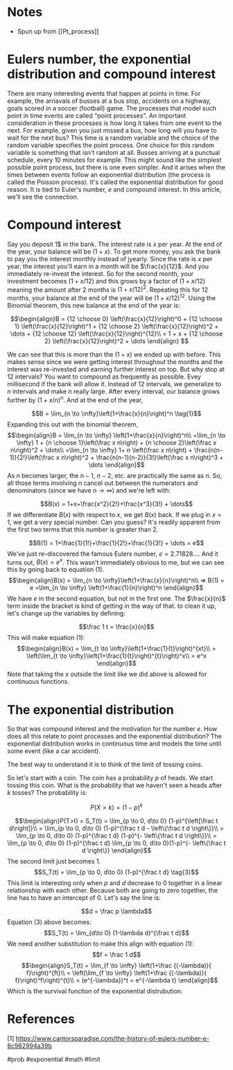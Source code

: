 # Notes
- Spun up from [[Pt_process]]
# Eulers number, the exponential distribution and compound interest

There are many interesting events that happen at points in time. For example, the arriavals of busses at a bus stop, accidents on a highway, goals scored in a soccer (football) game. The processes that model such point in time events are called "point processes". An important consideration in these processes is how long it takes from one event to the next. For example, given you just missed a bus, how long will you have to wait for the next bus? This time is a random variable and the choice of the random variable specifies the point process. One choice for this random variable is something that isn't random at all. Busses arriving at a punctual schedule, every 10 minutes for example. This might sound like the simplest possible point process, but there is one even simpler. And it arises when the times between events follow an exponential distribution (the process is called the Poisson process). It's called the exponential distribution for good reason. It is tied to Euler's number, $e$ and compound interest. In this article, we'll see the connection.

# Compound interest
Say you deposit 1\$ in the bank. The interest rate is $x$ per year. At the end of the year, your balance will be $(1+x)$. To get more money, you ask the bank to pay you the interest monthly instead of jyearly. Since the rate is $x$ per year, the interest you'll earn in a month will be $\frac{x}{12}$. And you immediately re-invest the interest. So for the second month, your investment becomes $(1+x/12)$ and this grows by a factor of $(1+x/12)$ meaning the amount after $2$ months is $(1+x/12)^2$. Repeating this for $12$ months, your balance at the end of the year will be $(1+x/12)^{12}$. Using the Binomial theorem, this new balance at the end of the year is:

$$\begin{align}B = {12 \choose 0} \left(\frac{x}{12}\right)^0 + {12 \choose 1} \left(\frac{x}{12}\right)^1 + {12 \choose 2} \left(\frac{x}{12}\right)^2 + \dots + {12 \choose 12} \left(\frac{x}{12}\right)^{12}\\
= 1 + x + {12 \choose 2} \left(\frac{x}{12}\right)^2 + \dots
\end{align}
$$

We can see that this is more than the $(1+x)$ we ended up with before. This makes sense since we were getting interest throughout the months and the interest was re-invested and earning further interest on top. But why stop at $12$ intervals? You want to compound as frequently as possible. Evey millisecond if the bank will allow it. Instead of $12$ intervals, we generalize to $n$ intervals and make $n$ really large. After every interval, our balance grows further by $(1+x/n)^n$. And at the end of the year,

$$B = \lim_{n \to \infty}\left(1+\frac{x}{n}\right)^n \tag{1}$$
Expanding this out with the binomial theorem, 
$$\begin{align}B = \lim_{n \to \infty} \left(1+\frac{x}{n}\right)^n\\ 
 =\lim_{n \to \infty}  1 + {n \choose 1}\left(\frac x n\right) + {n \choose 2}\left(\frac x n\right)^2 + \dots\\
 =\lim_{n \to \infty} 1+ n \left(\frac x n\right) + \frac{n(n-1)}{2!}\left(\frac x n\right)^2 + \frac{n(n-1)(n-2)}{3!}\left(\frac x n\right)^3 + \dots
\end{align}$$
As $n$ becomes larger, the $n-1$, $n-2$, etc. are practically the same as $n$. So, all those terms involving $n$ cancel out between the numerators and denominators (since we have $n \to \infty$) and we're left with:

$$B(x) = 1+x+\frac{x^2}{2!}+\frac{x^3}{3!} + \dots$$
If we differentiate $B(x)$ with respect to $x$, we get $B(x)$ back. If we plug in $x=1$, we get a very special number. Can you guess? It's readily apparent from the first two terms that this number is greater than $2$. 

$$B(1) = 1+\frac{1}{1!}+\frac{1}{2!}+\frac{1}{3!} + \dots = e$$
We've just re-discovered the famous Eulers number, $e=2.71828\dots$. And it turns out, $B(x)=e^x$. This wasn't immediately obvious to me, but we can see this by going back to equation (1). 
$$\begin{align}B(x) = \lim_{n \to \infty}\left(1+\frac{x}{n}\right)^n\\
=> B(1) = e =\lim_{n \to \infty} \left(1+\frac{1}{n}\right)^n
\end{align}$$
We have $e$ in the second equation, but not in the first one. The $\frac{x}{n}$ term inside the bracket is kind of getting in the way of that. to clean it up, let's change up the variables by defining:

$$\frac 1 t = \frac{x}{n}$$
This will make equation (1):
$$\begin{align}B(x) = \lim_{t \to \infty}\left(1+\frac{1}{t}\right)^{xt}\\
= \left(\lim_{t \to \infty}\left(1+\frac{1}{t}\right)^{t}\right)^x\\
= e^x
\end{align}$$
Note that taking the $x$ outside the limit like we did above is allowed for continuous functions. 

# The exponential distribution
So that was compound interest and the motivation for the number $e$. How does all this relate to point processes and the exponential distribution? The exponential distribution works in continuous time and models the time until some event (like a car accident). 

The best way to understand it is to think of the limit of tossing coins. 

So let's start with a coin. The coin has a probability $p$ of heads. We start tossing this coin. What is the probability that we haven't seen a heads after $k$ tosses? The probability is:

$$P(X>k) = (1-p)^k$$


$$\begin{align}P(T>t) = S_T(t) = \lim_{p \to 0, d\to 0} (1-p)^{\left[\frac t d\right]}\\
 = \lim_{p \to 0, d\to 0} (1-p)^{\frac t d - \left\{\frac t d \right\}}\\
 = \lim_{p \to 0, d\to 0} (1-p)^{\frac t d} (1-p)^{- \left\{\frac t d \right\}}\\
 = \lim_{p \to 0, d\to 0} (1-p)^{\frac t d} \lim_{p \to 0, d\to 0}(1-p)^{- \left\{\frac t d \right\}}
\end{align}$$
The second limit just becomes $1$.
$$S_T(t) = \lim_{p \to 0, d\to 0} (1-p)^{\frac t d} \tag{3}$$
This limit is interesting only when $p$ and $d$ decrease to $0$ together in a linear relationship with each other. Because both are going to zero together, the line has to have an intercept of $0$. Let's say the line is:

$$d = \frac p \lambda$$
Equation (3) above becomes:
$$S_T(t) = \lim_{d\to 0} (1-\lambda d)^{\frac t d}$$
We need another substitution to make this align with equation (1):
$$f = \frac 1 d$$
$$\begin{align}S_T(t) = \lim_{f \to \infty} \left(1+\frac {(-\lambda)}{ f}\right)^{ft}\\
 = \left(\lim_{f \to \infty} \left(1+\frac {(-\lambda)}{ f}\right)^f\right)^{t}\\
 = (e^{-\lambda})^t = e^{-\lambda t}
\end{align}$$
Which is the survival function of the exponential distrubution.

# References
[1] https://www.cantorsparadise.com/the-history-of-eulers-number-e-8c982994a39b

#prob #exponential #math #limit 